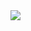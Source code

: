 <div>
<a href="https://public.tableau.com/app/profile/emily.bomber/viz/SpaceTitanic/SpaceTitanic" target="_blank"><img src="https://img.shields.io/badge/Tableau-E97627?style=for-the-badge&logo=tableau&logoColor=white"></a>
</div>
